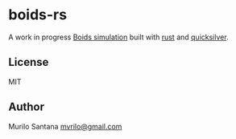 # boids-rs

A work in progress [Boids simulation](http://www.red3d.com/cwr/boids/) built with [rust](https://www.rust-lang.org/) and [quicksilver](https://ryanisaacg.com/quicksilver/).

## License

MIT

## Author

Murilo Santana <mvrilo@gmail.com>
